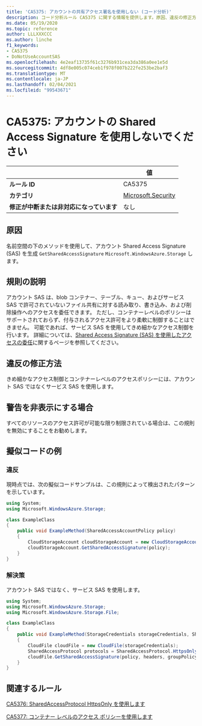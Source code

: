 ```yaml
---
title: 'CA5375: アカウントの共有アクセス署名を使用しない (コード分析)'
description: コード分析ルール CA5375 に関する情報を提供します。原因、違反の修正方法、非表示にするタイミングなどが含まれます。
ms.date: 05/19/2020
ms.topic: reference
author: LLLXXXCCC
ms.author: linche
f1_keywords:
- CA5375
- DoNotUseAccountSAS
ms.openlocfilehash: 4e2eaf13735f61c3276b931cea3da386a0ee1e5d
ms.sourcegitcommit: 4df8e005c074ceb1f978f007b222fe253be2baf3
ms.translationtype: MT
ms.contentlocale: ja-JP
ms.lasthandoff: 02/04/2021
ms.locfileid: "99543671"
---
```

# <a name="ca5375-do-not-use-account-shared-access-signature"></a>CA5375: アカウントの Shared Access Signature を使用しないでください

| | 値 |
|-|-|
| **ルール ID** |CA5375|
| **カテゴリ** |[Microsoft.Security](security-warnings.md)|
| **修正が中断または非対応になっています** |なし|

## <a name="cause"></a>原因

名前空間の下のメソッドを使用して、アカウント Shared Access Signature (SAS) を生成 `GetSharedAccessSignature` `Microsoft.WindowsAzure.Storage` します。

## <a name="rule-description"></a>規則の説明

アカウント SAS は、blob コンテナー、テーブル、キュー、およびサービス SAS で許可されていないファイル共有に対する読み取り、書き込み、および削除操作へのアクセスを委任できます。 ただし、コンテナーレベルのポリシーはサポートされておらず、付与されるアクセス許可をより柔軟に制御することはできません。 可能であれば、サービス SAS を使用してきめ細かなアクセス制御を行います。 詳細については、[Shared Access Signature (SAS) を使用したアクセスの委任](/rest/api/storageservices/delegate-access-with-shared-access-signature)に関するページを参照してください。

## <a name="how-to-fix-violations"></a>違反の修正方法

きめ細かなアクセス制御とコンテナーレベルのアクセスポリシーには、アカウント SAS ではなくサービス SAS を使用します。

## <a name="when-to-suppress-warnings"></a>警告を非表示にする場合

すべてのリソースのアクセス許可が可能な限り制限されている場合は、この規則を無効にすることをお勧めします。

## <a name="pseudo-code-examples"></a>擬似コードの例

### <a name="violation"></a>違反

現時点では、次の擬似コードサンプルは、この規則によって検出されたパターンを示しています。

```csharp
using System;
using Microsoft.WindowsAzure.Storage;

class ExampleClass
{
    public void ExampleMethod(SharedAccessAccountPolicy policy)
    {
        CloudStorageAccount cloudStorageAccount = new CloudStorageAccount();
        cloudStorageAccount.GetSharedAccessSignature(policy);
    }
}
```

### <a name="solution"></a>解決策

アカウント SAS ではなく、サービス SAS を使用します。

```csharp
using System;
using Microsoft.WindowsAzure.Storage;
using Microsoft.WindowsAzure.Storage.File;

class ExampleClass
{
    public void ExampleMethod(StorageCredentials storageCredentials, SharedAccessFilePolicy policy, SharedAccessFileHeaders headers, string groupPolicyIdentifier, IPAddressOrRange ipAddressOrRange)
    {
        CloudFile cloudFile = new CloudFile(storageCredentials);
        SharedAccessProtocol protocols = SharedAccessProtocol.HttpsOnly;
        cloudFile.GetSharedAccessSignature(policy, headers, groupPolicyIdentifier, protocols, ipAddressOrRange);
    }
}
```

## <a name="related-rules"></a>関連するルール

[CA5376: SharedAccessProtocol HttpsOnly を使用します](ca5376.md)

[CA5377: コンテナー レベルのアクセス ポリシーを使用します](ca5377.md)
